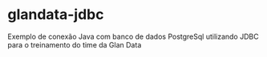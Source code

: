 # glandata-jdbc
Exemplo de conexão Java com banco de dados PostgreSql utilizando JDBC para o treinamento do time da Glan Data
